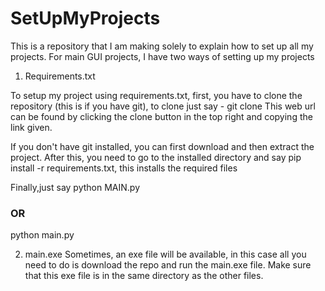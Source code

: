 # SetUpMyProjects
This is a repository that I am making solely to explain how to set up all my projects. For main GUI projects, I have two ways of setting up my projects

1. Requirements.txt

To setup my project using requirements.txt, first, you have to clone the repository (this is if you have git), to clone just say - 
git clone <web url>
This web url can be found by clicking the clone button in the top right and copying the link given.
  
If you don't have git installed, you can first download and then extract the project.
After this, you need to go to the installed directory and say 
pip install -r requirements.txt, this installs the required files
  
Finally,just say 
python MAIN.py 

### OR
  
python main.py
  
  
2. main.exe
Sometimes, an exe file will be available, in this case all you need to do is download the repo and run the main.exe file. Make sure that this exe file is in the same directory as the other files.
